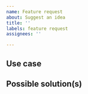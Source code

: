 ```yaml
---
name: Feature request
about: Suggest an idea
title: ''
labels: feature request
assignees: ''

---
```


<!--- READ BEFORE POSTING -->

<!---
Hey,

Thanks for sharing your request / idea / use case.

Before posting, take a look at existing ones: https://github.com/5k-mirrors/poe-live-search-manager/issues?q=is%3Aissue+label%3A%22feature+request%22

Otherwise, describe what you'd like to achieve as detailed as possible. Proposing a use case is better than proposing a solution, as there can be multiple good solutions.

Make sure to create separate issues per topic so it's easier to keep the discussion on point.

We will get back to you as soon as possible.
-->

<!--- DESCRIBE YOUR REQUEST BELOW -->

## Use case



## Possible solution(s)


